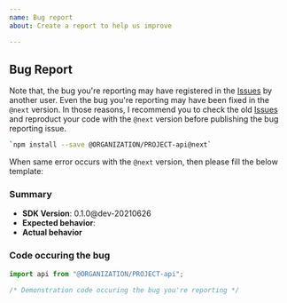 ```yaml
---
name: Bug report
about: Create a report to help us improve

---
```


## Bug Report
Note that, the bug you're reporting may have registered in the [Issues](https://github.com/kiminsun/nodetest/search?type=Issues) by another user. Even the bug you're reporting may have been fixed in the `@next` version. In those reasons, I recommend you to check the old [Issues](https://github.com/kiminsun/nodetest/search?type=Issues) and reproduct your code with the `@next` version before publishing the bug reporting issue.

```bash
`npm install --save @ORGANIZATION/PROJECT-api@next`
```

When same error occurs with the `@next` version, then please fill the below template:

### Summary
  - **SDK Version**: 0.1.0@dev-20210626
  - **Expected behavior**: 
  - **Actual behavior**

### Code occuring the bug
```typescript
import api from "@ORGANIZATION/PROJECT-api";

/* Demonstration code occuring the bug you're reporting */
```